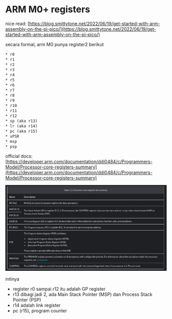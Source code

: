 # ARM M0+ registers

nice read: [https://blog.smittytone.net/2022/06/19/get-started-with-arm-assembly-on-the-pi-pico/](https://blog.smittytone.net/2022/06/19/get-started-with-arm-assembly-on-the-pi-pico/)

secara formal, arm M0 punya register2 berikut
```
* r0
* r1
* r2
* r3
* r4
* r5
* r6
* r7
* r8
* r9
* r10
* r11
* r12
* sp (aka r13)
* lr (aka r14)
* pc (aka r15)
* xPSR
* msp
* psp
```

official docs: [https://developer.arm.com/documentation/ddi0484/c/Programmers-Model/Processor-core-registers-summary](https://developer.arm.com/documentation/ddi0484/c/Programmers-Model/Processor-core-registers-summary)

![image](../assets/67d40423b0860d9b96c140c1202fcfadb325fec9d8b479f8f44b8c0143da9151159e09322096c7145b7a79bc65141591e894111a667c7451e185a951.png)

intinya

- register r0 sampai r12 itu adalah GP register
- r13 dibagi jadi 2, ada Main Stack Pointer (MSP) dan Process Stack Pointer (PSP) 
- r14 adalah link register
- pc (r15), program counter


